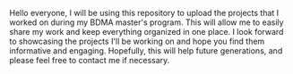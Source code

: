 Hello everyone,
I will be using this repository to upload the projects that I worked on during my BDMA master's program. This will allow me to easily share my work and keep everything organized in one place. I look forward to showcasing the projects I'll be working on and hope you find them informative and engaging. Hopefully, this will help future generations, and please feel free to contact me if necessary.
